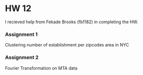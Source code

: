 # HW 12

I recieved help from Fekade Brooks (fb1182) in completing the HW. 

### Assignment 1

Clustering number of establishment per zipcodes area in NYC


### Assignment 2

Fourier Transformation on MTA data